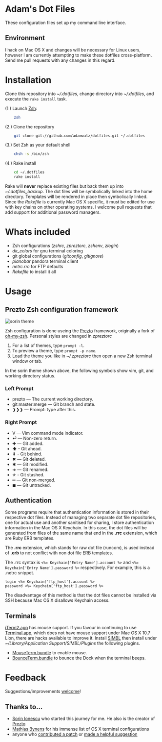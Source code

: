 # Adam's Dot Files

These configuration files set up my command line interface.

## Environment

I hack on Mac OS X and changes will be necessary for Linux users, however I am currently attempting to make these dotfiles cross-platform. Send me pull requests with any changes in this regard.

Installation
============

Clone this repository into *~/.dotfiles*, change directory into _~/.dotfiles_, and execute the `rake install` task.

(1.) Launch [Zsh][1]:

```sh
    zsh
```

(2.) Clone the repository

```sh
    git clone git://github.com/adamwalz/dotfiles.git ~/.dotfiles
```

(3.) Set Zsh as your default shell

```sh
    chsh -s /bin/zsh
```

(4.) Rake install

```sh
    cd ~/.dotfiles
    rake install
```

Rake will **never** replace existing files but back them up into *~/.dotfiles_backup*. The dot files will be symbolically linked into the home directory. Templates will be rendered in place then symbolically linked. Since the *Rakefile* is currently Mac OS X specific, it must be edited for use with key chains on other operating systems. I welcome pull requests that add support for additional password managers.

Whats included
===============
* Zsh configurations (*zshrc*, *zpreztorc*, *zshenv*, *zlogin*)
* *dir_colors* for gnu terminal coloring
* git global configurations (*gitconfig*, *gitignore*)
* *pianobar* pandora terminal client
* *netrc.rrc* for FTP defaults
* *Rakefile* to install it all

Usage
======

## Prezto Zsh configuration framework

![sorin theme][2]

Zsh configuration is done useing the [Prezto][3] framework, originally a fork of
[oh-my-zsh][4]. Personal styles are changed in *zpreztorc*

  1. For a list of themes, type `prompt -l`.
  2. To preview a theme, type `prompt -p name`.
  3. Load the theme you like in *~/.zpreztorc* then open a new Zsh terminal
     window or tab.

In the sorin theme shown above, the following symbols show vim, git, and working
directory status.

### Left Prompt

- prezto — The current working directory.
- git:master:merge — Git branch and state.
- ❯❯❯ — Prompt: type after this.

### Right Prompt

- V — Vim command mode indicator.
- ⏎  — Non-zero return.
- ✚ — Git added.
- ⬆ - Git ahead.
- ⬇ - Git behind.
- ✖ — Git deleted.
- ✱ — Git modified.
- ➜ — Git renamed.
- ✭ - Git stashed.
- ═ — Git non-merged.
- ◼ — Git untracked.

## Authentication

Some programs require that authentication information is stored in their respective dot files. Instead of managing two separate dot file repositories, one for actual use and another sanitised for sharing, I store authentication information in the Mac OS X Keychain. In this case, the dot files will be generated from files of the same name that end in the **.rrc** extension, which are Ruby ERB templates.

The **.rrc** extension, which stands for raw dot file (runcom), is used instead of **.erb** to not conflict with non dot file ERB templates.

The .rrc syntax is `<%= Keychain['Entry Name'].account %>` and `<%= Keychain['Entry Name'].password %>` respectively. For example, this is a .netrc snippet.

```erb
login <%= Keychain['ftp_host'].account %>
password <%= Keychain['ftp_host'].password %>
```

The disadvantage of this method is that the dot files cannot be installed via SSH because Mac OS X disallows Keychain access.

## Terminals

[iTerm2.app][5] has mouse support. If you favour in continuing to use [Terminal.app][6], which does not have mouse support under Mac OS X 10.7 Lion, there are hacks available to improve it. Install [SIMBL][7] then install under _~/Library/Application Support/SIMBL/Plugins_ the following plugins.

- [MouseTerm.bundle][8] to enable mouse.
- [BounceTerm.bundle][9] to bounce the Dock when the terminal beeps.

Feedback
========

Suggestions/improvements
[welcome](https://github.com/adamwalz/dotfiles/issues)!

## Thanks to…

* [Sorin Ionescu](http://github.com/sorin-ionescu/dot-files) who started this journey for me. He also is the creator of [Prezto][3]
* [Mathias Bynens](http://github.com/mathiasbynens/dotfiles) for his immense list of OS X terminal configurations
* anyone who [contributed a patch](https://github.com/adamwalz/dotfiles/contributors) or [made a helpful suggestion](https://github.com/adamwalz/dotfiles/issues)

[1]: http://www.zsh.org
[2]: http://i.imgur.com/nBEEZ.png "sorin theme"
[3]: http://github.com/sorin-ionescu/prezto
[4]: https://github.com/robbyrussell/oh-my-zsh
[5]: http://www.iterm2.com
[6]: http://en.wikipedia.org/wiki/Apple_Terminal
[7]: http://www.culater.net/software/SIMBL/SIMBL.php
[8]: http://bitheap.org/mouseterm/
[9]: http://bitheap.org/bounceterm/
